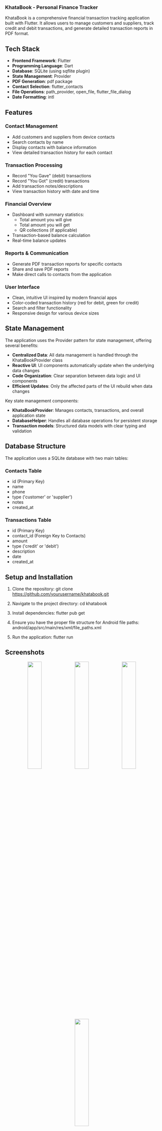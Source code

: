 ### KhataBook - Personal Finance Tracker

KhataBook is a comprehensive financial transaction tracking application built with Flutter. It allows users to manage customers and suppliers, track credit and debit transactions, and generate detailed transaction reports in PDF format.

## Tech Stack

- **Frontend Framework**: Flutter
- **Programming Language**: Dart
- **Database**: SQLite (using sqflite plugin)
- **State Management**: Provider
- **PDF Generation**: pdf package
- **Contact Selection**: flutter_contacts
- **File Operations**: path_provider, open_file, flutter_file_dialog
- **Date Formatting**: intl

## Features

### Contact Management
- Add customers and suppliers from device contacts
- Search contacts by name
- Display contacts with balance information
- View detailed transaction history for each contact

### Transaction Processing
- Record "You Gave" (debit) transactions
- Record "You Got" (credit) transactions
- Add transaction notes/descriptions
- View transaction history with date and time

### Financial Overview
- Dashboard with summary statistics:
  - Total amount you will give
  - Total amount you will get
  - QR collections (if applicable)
- Transaction-based balance calculation
- Real-time balance updates

### Reports & Communication
- Generate PDF transaction reports for specific contacts
- Share and save PDF reports
- Make direct calls to contacts from the application

### User Interface
- Clean, intuitive UI inspired by modern financial apps
- Color-coded transaction history (red for debit, green for credit)
- Search and filter functionality
- Responsive design for various device sizes

## State Management

The application uses the Provider pattern for state management, offering several benefits:

- **Centralized Data**: All data management is handled through the KhataBookProvider class
- **Reactive UI**: UI components automatically update when the underlying data changes
- **Code Organization**: Clear separation between data logic and UI components
- **Efficient Updates**: Only the affected parts of the UI rebuild when data changes

Key state management components:

- **KhataBookProvider**: Manages contacts, transactions, and overall application state
- **DatabaseHelper**: Handles all database operations for persistent storage
- **Transaction models**: Structured data models with clear typing and validation

## Database Structure

The application uses a SQLite database with two main tables:

### Contacts Table
- id (Primary Key)
- name
- phone
- type ('customer' or 'supplier')
- notes
- created_at

### Transactions Table
- id (Primary Key)
- contact_id (Foreign Key to Contacts)
- amount
- type ('credit' or 'debit')
- description
- date
- created_at

## Setup and Installation

1. Clone the repository:
git clone https://github.com/yourusername/khatabook.git

2. Navigate to the project directory:
cd khatabook

3. Install dependencies:
flutter pub get

4. Ensure you have the proper file structure for Android file paths:
android/app/src/main/res/xml/file_paths.xml

5. Run the application:
flutter run

## Screenshots

<p align="center">
  <img src="screenshots/WhatsApp Image 2025-04-15 at 15.08.21_4f30c366.jpg" width="30%" />
  <img src="screenshots/WhatsApp Image 2025-04-15 at 15.08.21_dae90290.jpg" width="30%" />
  <img src="screenshots/WhatsApp Image 2025-04-15 at 15.08.22_54c84d17.jpg" width="30%" />
  <img src="screenshots/WhatsApp Image 2025-04-15 at 15.08.23_b326f424.jpg" width="30%" />
</p>
